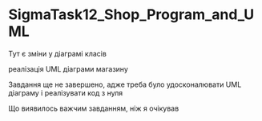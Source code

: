 # SigmaTask12_Shop_Program_and_UML

Тут є зміни у діаграмі класів

реалізація UML діаграми магазину

Завдання ще не завершено, адже треба було удосконалювати UML діаграму і реалізувати код з нуля

Що виявилось важчим завданням, ніж я очікував
